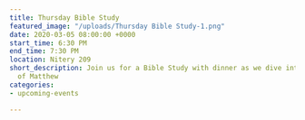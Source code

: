 ```yaml
---
title: Thursday Bible Study
featured_image: "/uploads/Thursday Bible Study-1.png"
date: 2020-03-05 08:00:00 +0000
start_time: 6:30 PM
end_time: 7:30 PM
location: Nitery 209
short_description: Join us for a Bible Study with dinner as we dive into the book
  of Matthew
categories:
- upcoming-events

---
```

